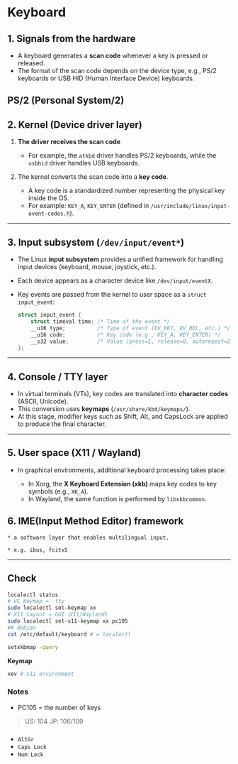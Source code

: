 # Keyboard


## 1. Signals from the hardware

* A keyboard generates a **scan code** whenever a key is pressed or released.
* The format of the scan code depends on the device type, e.g., PS/2 keyboards or USB HID (Human Interface Device) keyboards.

PS/2 (Personal System/2)
---

## 2. Kernel (Device driver layer)

1. **The driver receives the scan code**

   * For example, the `atkbd` driver handles PS/2 keyboards, while the `usbhid` driver handles USB keyboards.
2. The kernel converts the scan code into a **key code**.

   * A key code is a standardized number representing the physical key inside the OS.
   * For example: `KEY_A`, `KEY_ENTER` (defined in `/usr/include/linux/input-event-codes.h`).

---

## 3. Input subsystem (`/dev/input/event*`)

* The Linux **input subsystem** provides a unified framework for handling input devices (keyboard, mouse, joystick, etc.).
* Each device appears as a character device like `/dev/input/eventX`.
* Key events are passed from the kernel to user space as a `struct input_event`:

  ```c
  struct input_event {
      struct timeval time; /* Time of the event */
      __u16 type;          /* Type of event (EV_KEY, EV_REL, etc.) */
      __u16 code;          /* Key code (e.g., KEY_A, KEY_ENTER) */
      __s32 value;         /* Value (press=1, release=0, autorepeat=2) */
  };
  ```

---

## 4. Console / TTY layer

* In virtual terminals (VTs), key codes are translated into **character codes** (ASCII, Unicode).
* This conversion uses **keymaps** (`/usr/share/kbd/keymaps/`).
* At this stage, modifier keys such as Shift, Alt, and CapsLock are applied to produce the final character.

---

## 5. User space (X11 / Wayland)

* In graphical environments, additional keyboard processing takes place:

  * In Xorg, the **X Keyboard Extension (xkb)** maps key codes to key symbols (e.g., `XK_A`).
  * In Wayland, the same function is performed by `libxkbcommon`.

## 6. IME(Input Method Editor) framework

    * a software layer that enables multilingual input.

    * e.g. ibus, fcitx5

---




## Check
```bash
localectl status
# VC Keymap =  tty
sudo localectl set-keymap xx
# X11 Layout = GUI（X11/Wayland)
sudo localectl set-x11-keymap xx pc105
## debian
cat /etc/default/keyboard # = localectl

setxkbmap -query

```
**Keymap**
```bash
xev # x11 environment
```

### Notes

* PC105 = the number of keys
> US: 104
> JP: 106/109



### 

* `AltGr`
* `Caps Lock`
* `Num Lock`